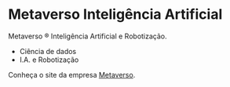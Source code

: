 # Metaverso Inteligência Artificial
Metaverso ® Inteligência Artificial e Robotização.
+ Ciência de dados
+ I.A. e Robotização

Conheça o site da empresa [Metaverso](https://metaverso.ai).
